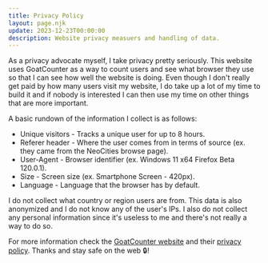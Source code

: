 ```yaml
---
title: Privacy Policy
layout: page.njk
update: 2023-12-23T00:00:00
description: Website privacy measuers and handling of data.
---
```


As a privacy advocate myself, I take privacy pretty seriously. This website uses GoatCounter as a way to count users and see what browser they use so that I can see how well the website is doing. Even though I don't really get paid by how many users visit my website, I do take up a lot of my time to build it and if nobody is interested I can then use my time on other things that are more important.

A basic rundown of the information I collect is as follows:

- Unique visitors - Tracks a unique user for up to 8 hours.
- Referer header - Where the user comes from in terms of source (ex. they came from the NeoCities browse page).
- User-Agent - Browser identifier (ex. Windows 11 x64 Firefox Beta 120.0.1).
- Size - Screen size (ex. Smartphone Screen - 420px).
- Language - Language that the browser has by default.

I do not collect what country or region users are from. This data is also anonymized and I do not know any of the user's IPs. I also do not collect any personal information since it's useless to me and there's not really a way to do so.

For more information check the [GoatCounter website](https://www.goatcounter.com) and their [privacy policy](https://www.goatcounter.com/help/privacy). Thanks and stay safe on the web 🔒!
